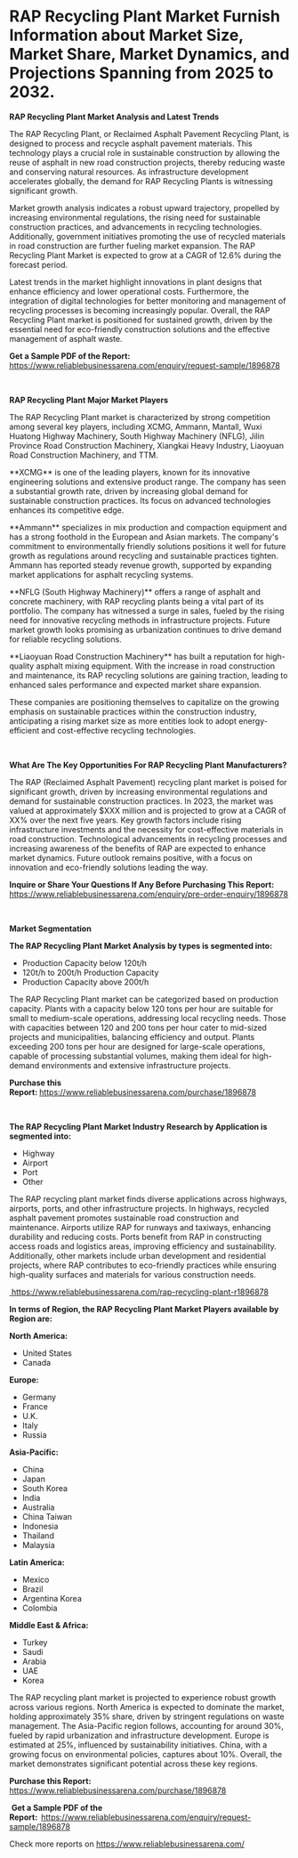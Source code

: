 <p><h1>RAP Recycling Plant Market Furnish Information about Market Size, Market Share, Market Dynamics, and Projections Spanning from 2025 to 2032.</h1></p><p><strong>RAP Recycling Plant Market Analysis and Latest Trends</strong></p>
<p><p>The RAP Recycling Plant, or Reclaimed Asphalt Pavement Recycling Plant, is designed to process and recycle asphalt pavement materials. This technology plays a crucial role in sustainable construction by allowing the reuse of asphalt in new road construction projects, thereby reducing waste and conserving natural resources. As infrastructure development accelerates globally, the demand for RAP Recycling Plants is witnessing significant growth.</p><p>Market growth analysis indicates a robust upward trajectory, propelled by increasing environmental regulations, the rising need for sustainable construction practices, and advancements in recycling technologies. Additionally, government initiatives promoting the use of recycled materials in road construction are further fueling market expansion. The RAP Recycling Plant Market is expected to grow at a CAGR of 12.6% during the forecast period. </p><p>Latest trends in the market highlight innovations in plant designs that enhance efficiency and lower operational costs. Furthermore, the integration of digital technologies for better monitoring and management of recycling processes is becoming increasingly popular. Overall, the RAP Recycling Plant market is positioned for sustained growth, driven by the essential need for eco-friendly construction solutions and the effective management of asphalt waste.</p></p>
<p><strong>Get a Sample PDF of the Report:&nbsp;</strong> <a href="https://www.reliablebusinessarena.com/enquiry/request-sample/1896878?utm_campaign=2337&utm_medium=2&utm_source=Github&utm_content=ia&utm_term=22022025&utm_id=rap-recycling-plant">https://www.reliablebusinessarena.com/enquiry/request-sample/1896878</a></p>
<p>&nbsp;</p>
<p><strong>RAP Recycling Plant Major Market Players</strong></p>
<p><p>The RAP Recycling Plant market is characterized by strong competition among several key players, including XCMG, Ammann, Mantall, Wuxi Huatong Highway Machinery, South Highway Machinery (NFLG), Jilin Province Road Construction Machinery, Xiangkai Heavy Industry, Liaoyuan Road Construction Machinery, and TTM. </p><p>**XCMG** is one of the leading players, known for its innovative engineering solutions and extensive product range. The company has seen a substantial growth rate, driven by increasing global demand for sustainable construction practices. Its focus on advanced technologies enhances its competitive edge.</p><p>**Ammann** specializes in mix production and compaction equipment and has a strong foothold in the European and Asian markets. The company's commitment to environmentally friendly solutions positions it well for future growth as regulations around recycling and sustainable practices tighten. Ammann has reported steady revenue growth, supported by expanding market applications for asphalt recycling systems.</p><p>**NFLG (South Highway Machinery)** offers a range of asphalt and concrete machinery, with RAP recycling plants being a vital part of its portfolio. The company has witnessed a surge in sales, fueled by the rising need for innovative recycling methods in infrastructure projects. Future market growth looks promising as urbanization continues to drive demand for reliable recycling solutions.</p><p>**Liaoyuan Road Construction Machinery** has built a reputation for high-quality asphalt mixing equipment. With the increase in road construction and maintenance, its RAP recycling solutions are gaining traction, leading to enhanced sales performance and expected market share expansion.</p><p>These companies are positioning themselves to capitalize on the growing emphasis on sustainable practices within the construction industry, anticipating a rising market size as more entities look to adopt energy-efficient and cost-effective recycling technologies.</p></p>
<p>&nbsp;</p>
<p><strong>What Are The Key Opportunities For RAP Recycling Plant Manufacturers?</strong></p>
<p><p>The RAP (Reclaimed Asphalt Pavement) recycling plant market is poised for significant growth, driven by increasing environmental regulations and demand for sustainable construction practices. In 2023, the market was valued at approximately $XXX million and is projected to grow at a CAGR of XX% over the next five years. Key growth factors include rising infrastructure investments and the necessity for cost-effective materials in road construction. Technological advancements in recycling processes and increasing awareness of the benefits of RAP are expected to enhance market dynamics. Future outlook remains positive, with a focus on innovation and eco-friendly solutions leading the way.</p></p>
<p><strong>Inquire or Share Your Questions If Any Before Purchasing This Report:</strong> <a href="https://www.reliablebusinessarena.com/enquiry/pre-order-enquiry/1896878?utm_campaign=2337&utm_medium=2&utm_source=Github&utm_content=ia&utm_term=22022025&utm_id=rap-recycling-plant">https://www.reliablebusinessarena.com/enquiry/pre-order-enquiry/1896878</a></p>
<p>&nbsp;</p>
<p><strong>Market Segmentation</strong></p>
<p><strong>The RAP Recycling Plant Market Analysis by types is segmented into:</strong></p>
<p><ul><li>Production Capacity below 120t/h</li><li>120t/h to 200t/h Production Capacity</li><li>Production Capacity above 200t/h</li></ul></p>
<p><p>The RAP Recycling Plant market can be categorized based on production capacity. Plants with a capacity below 120 tons per hour are suitable for small to medium-scale operations, addressing local recycling needs. Those with capacities between 120 and 200 tons per hour cater to mid-sized projects and municipalities, balancing efficiency and output. Plants exceeding 200 tons per hour are designed for large-scale operations, capable of processing substantial volumes, making them ideal for high-demand environments and extensive infrastructure projects.</p></p>
<p><strong>Purchase this Report:&nbsp;</strong><a href="https://www.reliablebusinessarena.com/purchase/1896878?utm_campaign=2337&utm_medium=2&utm_source=Github&utm_content=ia&utm_term=22022025&utm_id=rap-recycling-plant">https://www.reliablebusinessarena.com/purchase/1896878</a></p>
<p>&nbsp;</p>
<p><strong>The RAP Recycling Plant Market Industry Research by Application is segmented into:</strong></p>
<p><ul><li>Highway</li><li>Airport</li><li>Port</li><li>Other</li></ul></p>
<p><p>The RAP recycling plant market finds diverse applications across highways, airports, ports, and other infrastructure projects. In highways, recycled asphalt pavement promotes sustainable road construction and maintenance. Airports utilize RAP for runways and taxiways, enhancing durability and reducing costs. Ports benefit from RAP in constructing access roads and logistics areas, improving efficiency and sustainability. Additionally, other markets include urban development and residential projects, where RAP contributes to eco-friendly practices while ensuring high-quality surfaces and materials for various construction needs.</p></p>
<p><a href="https://www.reliablebusinessarena.com/rap-recycling-plant-r1896878?utm_campaign=2337&utm_medium=2&utm_source=Github&utm_content=ia&utm_term=22022025&utm_id=rap-recycling-plant">&nbsp;https://www.reliablebusinessarena.com/rap-recycling-plant-r1896878</a></p>
<p><strong>In terms of Region, the RAP Recycling Plant Market Players available by Region are:</strong></p>
<p>
    <p> <strong> North America: </strong>
        <ul>
            <li>United States</li>
            <li>Canada</li>
        </ul>
        </p> 
    <p> <strong> Europe: </strong>
        <ul>
            <li>Germany</li>
            <li>France</li>
            <li>U.K.</li>
            <li>Italy</li>
            <li>Russia</li>
        </ul>
        </p> 
    <p> <strong> Asia-Pacific: </strong>
        <ul>
            <li>China</li>
            <li>Japan</li>
            <li>South Korea</li>
            <li>India</li>
            <li>Australia</li>
            <li>China Taiwan</li>
            <li>Indonesia</li>
            <li>Thailand</li>
            <li>Malaysia</li>
        </ul>
        </p> 
    <p> <strong> Latin America: </strong>
        <ul>
            <li>Mexico</li>
            <li>Brazil</li>
            <li>Argentina Korea</li>
            <li>Colombia</li>
        </ul>
        </p> 
    <p> <strong> Middle East & Africa: </strong>
        <ul>
            <li>Turkey</li>
            <li>Saudi</li>
            <li>Arabia</li>
            <li>UAE</li>
            <li>Korea</li>
        </ul>
    </p>
    </p>
<p><p>The RAP recycling plant market is projected to experience robust growth across various regions. North America is expected to dominate the market, holding approximately 35% share, driven by stringent regulations on waste management. The Asia-Pacific region follows, accounting for around 30%, fueled by rapid urbanization and infrastructure development. Europe is estimated at 25%, influenced by sustainability initiatives. China, with a growing focus on environmental policies, captures about 10%. Overall, the market demonstrates significant potential across these key regions.</p></p>
<p><strong>Purchase this Report: </strong><a href="https://www.reliablebusinessarena.com/purchase/1896878?utm_campaign=2337&utm_medium=2&utm_source=Github&utm_content=ia&utm_term=22022025&utm_id=rap-recycling-plant">https://www.reliablebusinessarena.com/purchase/1896878</a></p>
<p>&nbsp;<strong>Get a Sample PDF of the Report:&nbsp;&nbsp;</strong><a href="https://www.reliablebusinessarena.com/enquiry/request-sample/1896878?utm_campaign=2337&utm_medium=2&utm_source=Github&utm_content=ia&utm_term=22022025&utm_id=rap-recycling-plant">https://www.reliablebusinessarena.com/enquiry/request-sample/1896878</a></p>
<p><strong></strong></p>
<p>Check more reports on <a href="https://www.reliablebusinessarena.com/?utm_campaign=2337&utm_medium=2&utm_source=Github&utm_content=ia&utm_term=22022025&utm_id=rap-recycling-plant">https://www.reliablebusinessarena.com/</a></p>